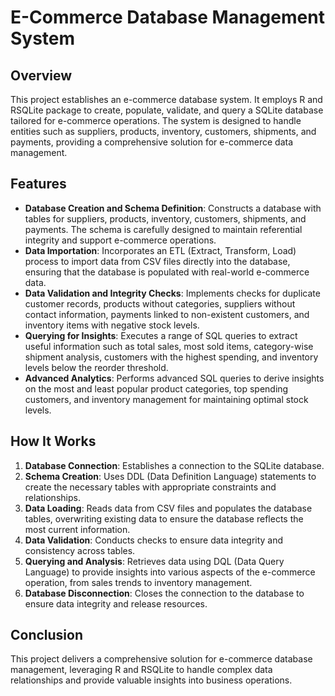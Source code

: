 # E-Commerce Database Management System

## Overview

This project establishes an e-commerce database system. It employs R and RSQLite package to create, populate, validate, and query a SQLite database tailored for e-commerce operations. The system is designed to handle entities such as suppliers, products, inventory, customers, shipments, and payments, providing a comprehensive solution for e-commerce data management.

## Features

- **Database Creation and Schema Definition**: Constructs a database with tables for suppliers, products, inventory, customers, shipments, and payments. The schema is carefully designed to maintain referential integrity and support e-commerce operations.
- **Data Importation**: Incorporates an ETL (Extract, Transform, Load) process to import data from CSV files directly into the database, ensuring that the database is populated with real-world e-commerce data.
- **Data Validation and Integrity Checks**: Implements checks for duplicate customer records, products without categories, suppliers without contact information, payments linked to non-existent customers, and inventory items with negative stock levels.
- **Querying for Insights**: Executes a range of SQL queries to extract useful information such as total sales, most sold items, category-wise shipment analysis, customers with the highest spending, and inventory levels below the reorder threshold.
- **Advanced Analytics**: Performs advanced SQL queries to derive insights on the most and least popular product categories, top spending customers, and inventory management for maintaining optimal stock levels.

## How It Works

1. **Database Connection**: Establishes a connection to the SQLite database.
2. **Schema Creation**: Uses DDL (Data Definition Language) statements to create the necessary tables with appropriate constraints and relationships.
3. **Data Loading**: Reads data from CSV files and populates the database tables, overwriting existing data to ensure the database reflects the most current information.
4. **Data Validation**: Conducts checks to ensure data integrity and consistency across tables.
5. **Querying and Analysis**: Retrieves data using DQL (Data Query Language) to provide insights into various aspects of the e-commerce operation, from sales trends to inventory management.
6. **Database Disconnection**: Closes the connection to the database to ensure data integrity and release resources.

## Conclusion

This project delivers a comprehensive solution for e-commerce database management, leveraging R and RSQLite to handle complex data relationships and provide valuable insights into business operations.

